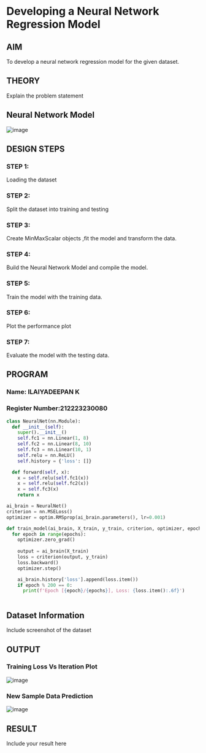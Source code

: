 # Developing a Neural Network Regression Model

## AIM

To develop a neural network regression model for the given dataset.

## THEORY

Explain the problem statement

## Neural Network Model

![image](https://github.com/user-attachments/assets/5e98f7b5-8198-4af8-a199-3c58746e3669)


## DESIGN STEPS

### STEP 1:

Loading the dataset

### STEP 2:

Split the dataset into training and testing

### STEP 3:

Create MinMaxScalar objects ,fit the model and transform the data.

### STEP 4:

Build the Neural Network Model and compile the model.

### STEP 5:

Train the model with the training data.

### STEP 6:

Plot the performance plot

### STEP 7:

Evaluate the model with the testing data.

## PROGRAM
### Name: ILAIYADEEPAN K
### Register Number:212223230080
```python
class NeuralNet(nn.Module):
  def __init__(self):
    super().__init__()
    self.fc1 = nn.Linear(1, 8)
    self.fc2 = nn.Linear(8, 10)
    self.fc3 = nn.Linear(10, 1)
    self.relu = nn.ReLU()
    self.history = {'loss': []} 

  def forward(self, x):
    x = self.relu(self.fc1(x))
    x = self.relu(self.fc2(x))
    x = self.fc3(x)  
    return x

ai_brain = NeuralNet()
criterion = nn.MSELoss()
optimizer = optim.RMSprop(ai_brain.parameters(), lr=0.001)

def train_model(ai_brain, X_train, y_train, criterion, optimizer, epochs=2000):
  for epoch in range(epochs):
    optimizer.zero_grad()
  
    output = ai_brain(X_train)
    loss = criterion(output, y_train)
    loss.backward()
    optimizer.step()

    ai_brain.history['loss'].append(loss.item())
    if epoch % 200 == 0:
      print(f'Epoch [{epoch}/{epochs}], Loss: {loss.item():.6f}')



```
## Dataset Information

Include screenshot of the dataset

## OUTPUT

### Training Loss Vs Iteration Plot

![image](https://github.com/user-attachments/assets/7351e5df-496c-4cb4-9936-ad19d62328e8)


### New Sample Data Prediction

![image](https://github.com/user-attachments/assets/24c2b24a-6369-468d-b7b3-f35130b1e8b0)


## RESULT

Include your result here
